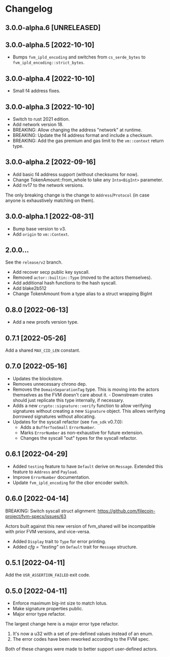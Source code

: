 # Changelog


## 3.0.0-alpha.6 [UNRELEASED]

## 3.0.0-alpha.5 [2022-10-10]

- Bumps `fvm_ipld_encoding` and switches from `cs_serde_bytes` to `fvm_ipld_encoding::strict_bytes`.

## 3.0.0-alpha.4 [2022-10-10]

- Small f4 address fixes.

## 3.0.0-alpha.3 [2022-10-10]

- Switch to rust 2021 edition.
- Add network version 18.
- BREAKING: Allow changing the address "network" at runtime.
- BREAKING: Update the f4 address format and include a checksum.
- BREAKING: Add the gas premium and gas limit to the `vm::context` return type.

## 3.0.0-alpha.2 [2022-09-16]

- Add basic f4 address support (without checksums for now).
- Change TokenAmount::from_whole to take any `Into<BigInt>` parameter.
- Add nv17 to the network versions.

The only breaking change is the change to `Address`/`Protocol` (in case anyone is exhaustively matching on them).

## 3.0.0-alpha.1 [2022-08-31]

- Bump base version to v3.
- Add `origin` to `vm::Context`.

## 2.0.0...

See the `release/v2` branch.

- Add recover secp public key syscall.
- Removed `actor::builtin::Type` (moved to the actors themselves).
- Add additional hash functions to the hash syscall.
- Add blake2b512
- Change TokenAmount from a type alias to a struct wrapping BigInt

## 0.8.0 [2022-06-13]

- Add a new proofs version type.

## 0.7.1 [2022-05-26]

Add a shared `MAX_CID_LEN` constant.

## 0.7.0 [2022-05-16]

- Updates the blockstore.
- Removes unnecessary chrono dep.
- Removes the `DomainSeparationTag` type. This is moving into the actors themselves as the FVM
  doesn't care about it.
      - Downstream crates should just replicate this type internally, if necessary.
- Adds a new `crypto::signature::verify` function to allow verifying signatures without creating a
  new `Signature` object. This allows verifying _borrowed_ signatures without allocating.
- Updates for the syscall refactor (see `fvm_sdk` v0.7.0):
    - Adds a `BufferTooSmall` `ErrorNumber`.
    - Marks `ErrorNumber` as non-exhaustive for future extension.
    - Changes the syscall "out" types for the syscall refactor.

## 0.6.1 [2022-04-29]

- Added `testing` feature to have `Default` derive on `Message`. Extended this feature to `Address` and `Payload`.
- Improve `ErrorNumber` documentation.
- Update `fvm_ipld_encoding` for the cbor encoder switch.

## 0.6.0 [2022-04-14]

BREAKING: Switch syscall struct alignment: https://github.com/filecoin-project/fvm-specs/issues/63

Actors built against this new version of fvm_shared will be incompatible with prior FVM versions,
and vice-versa.

- Added `Display` trait to `Type` for error printing. 
- Added _cfg = "testing"_ on `Default` trait for `Message` structure.

## 0.5.1  [2022-04-11]

Add the `USR_ASSERTION_FAILED` exit code.

## 0.5.0 [2022-04-11]

- Enforce maximum big-int size to match lotus.
- Make signature properties public.
- Major error type refactor.

The largest change here is a major error type refactor.

1. It's now a u32 with a set of pre-defined values instead of an enum.
2. The error codes have been reworked according to the FVM spec.

Both of these changes were made to better support user-defined actors.
